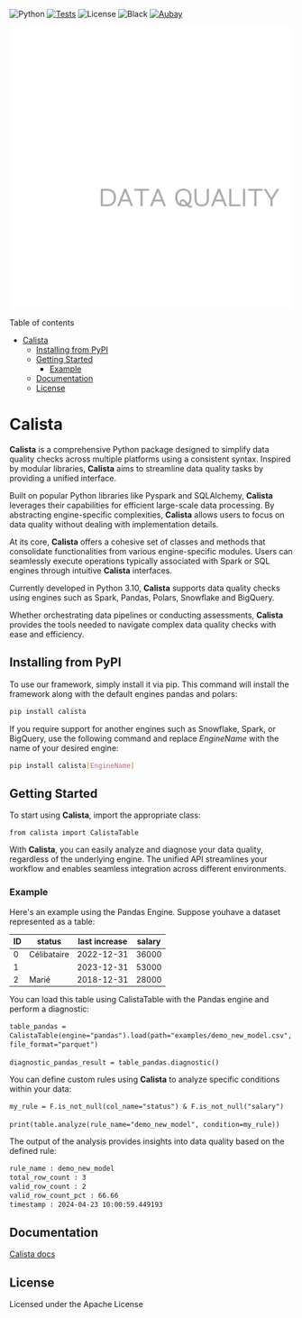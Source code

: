 ![Python](https://img.shields.io/badge/python-3.10-blue.svg)
[![Tests](https://github.com/Aubay-Data-AI/calista/actions/workflows/tests.yml/badge.svg)](https://github.com/Aubay-Data-AI/calista/actions)
![License](https://img.shields.io/badge/License-Apache-blue.svg)
![Black](https://img.shields.io/badge/code_style-Black-black.svg)
[![Aubay](https://img.shields.io/badge/aubay-8A2BE2)](https://data.aubay.com/)

<div style="text-align:center;">
    <img src="ressources/calista_logo.png" alt="Logo calista" />
</div>

Table of contents
- [Calista](#calista)
  - [Installing from PyPI](#installing-from-pypi)
  - [Getting Started](#getting-started)
    - [Example](#example)
  - [Documentation](#documentation)
  - [License](#license)


# Calista
__Calista__ is a comprehensive Python package designed to simplify data quality checks across multiple platforms using a consistent syntax. Inspired by modular libraries, __Calista__ aims to streamline data quality tasks by providing a unified interface.

Built on popular Python libraries like Pyspark and SQLAlchemy, __Calista__ leverages their capabilities for efficient large-scale data processing. By abstracting engine-specific complexities, __Calista__ allows users to focus on data quality without dealing with implementation details.

At its core, __Calista__ offers a cohesive set of classes and methods that consolidate functionalities from various engine-specific modules. Users can seamlessly execute operations typically associated with Spark or SQL engines through intuitive __Calista__ interfaces.

Currently developed in Python 3.10, __Calista__ supports data quality checks using engines such as Spark, Pandas, Polars, Snowflake and BigQuery.

Whether orchestrating data pipelines or conducting assessments, __Calista__ provides the tools needed to navigate complex data quality checks with ease and efficiency.

## Installing from PyPI

To use our framework, simply install it via pip. This command will install the framework along with the default engines pandas and polars:

```bash
pip install calista
```
If you require support for another engines such as Snowflake, Spark, or BigQuery, use the following command and replace _EngineName_ with the name of your desired engine:

```bash
pip install calista[EngineName]
```
## Getting Started

To start using __Calista__, import the appropriate class:

```
from calista import CalistaTable
```

With __Calista__, you can easily analyze and diagnose your data quality, regardless of the underlying engine. The unified API streamlines your workflow and enables seamless integration across different environments.


### Example

Here's an example using the Pandas Engine. Suppose youhave a dataset represented as a table:

| ID        | status    |last increase | salary  |
|-----------|-----------|-----------|-----------|
| 0         |Célibataire|2022-12-31 | 36000     |
| 1         |           |2023-12-31 | 53000     |
| 2         | Marié     |2018-12-31 | 28000     |

You can load this table using CalistaTable with the Pandas engine and perform a diagnostic:
```
table_pandas = CalistaTable(engine="pandas").load(path="examples/demo_new_model.csv", file_format="parquet")

diagnostic_pandas_result = table_pandas.diagnostic()
```

You can define custom rules using __Calista__ to analyze specific conditions within your data:
```
my_rule = F.is_not_null(col_name="status") & F.is_not_null("salary")

print(table.analyze(rule_name="demo_new_model", condition=my_rule))
```

The output of the analysis provides insights into data quality based on the defined rule:
```
rule_name : demo_new_model
total_row_count : 3
valid_row_count : 2
valid_row_count_pct : 66.66
timestamp : 2024-04-23 10:00:59.449193
```
## Documentation
[Calista docs](https://calista.readthedocs.io/en/latest/)
## License
Licensed under the Apache License
